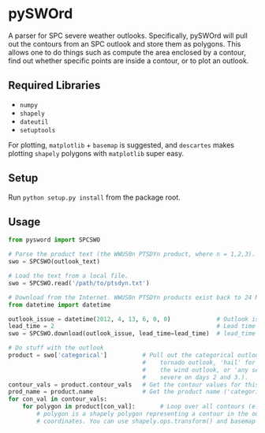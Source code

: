 # pySWOrd
A parser for SPC severe weather outlooks. Specifically, pySWOrd will pull out the contours from an SPC outlook and store them as polygons. This allows one to do things such as compute the area enclosed by a contour, find out whether specific points are inside a contour, or to plot an outlook.

## Required Libraries
* `numpy`
* `shapely`
* `dateutil`
* `setuptools`

For plotting, `matplotlib` + `basemap` is suggested, and `descartes` makes plotting `shapely` polygons with `matplotlib` super easy.

## Setup
Run `python setup.py install` from the package root.

## Usage
```python
from pysword import SPCSWO

# Parse the product text (the WWUS0n PTSDYn product, where n = 1,2,3).
swo = SPCSWO(outlook_text)

# Load the text from a local file.
swo = SPCSWO.read('/path/to/ptsdyn.txt')

# Download from the Internet. WWUS0n PTSDYn products exist back to 24 March 2005.
from datetime import datetime

outlook_issue = datetime(2012, 4, 13, 6, 0, 0)             # Outlook issuance time
lead_time = 2                                              # Lead time in the outlook in days
swo = SPCSWO.download(outlook_issue, lead_time=lead_time)  # lead_time defaults to 1 day if not specified.

# Do stuff with the outlook
product = swo['categorical']          # Pull out the categorical outlook (specify 'tornado' for the 
                                      #    tornado outlook, 'hail' for the hail outlook, 'wind' for
                                      #    the wind outlook, or 'any severe' for probability of any
                                      #    severe on days 2 and 3.).
contour_vals = product.contour_vals   # Get the contour values for this outlook
prod_name = product.name              # Get the product name ('categorical', 'tornado', etc.)
for con_val in contour_vals:
    for polygon in product[con_val]:       # Loop over all contours (e.g. all SLGT risk areas)
        # polygon is a shapely polygon representing a contour in the outlook. The vertices are lon, lat
        # coordinates. You can use shapely.ops.transform() and basemap to transform to x, y coordinates.
```
